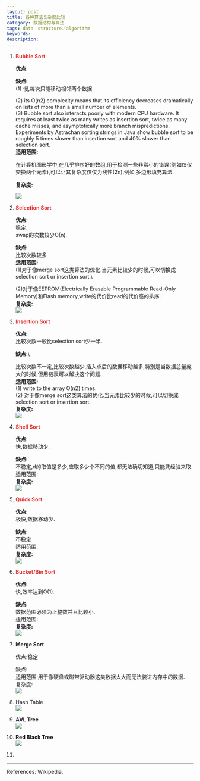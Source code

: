```yaml
---
layout: post
title: 各种算法复杂度比较
category: 数据结构与算法
tags: data　structure／algorithm
keywords: 
description: 
---
```


1.  **<span style="color:#e53333;">Bubble Sort</span>**

    **优点:**

    **缺点:**\
     (1) 慢,每次只能移动相邻两个数据.

    \(2) its O(n2) complexity means that its efficiency
    decreases dramatically on lists of more than a small number of
    elements.\
     (3)
    Bubble sort also interacts poorly with modern CPU hardware. It requires
    at least twice as many
    writes as insertion sort, twice as many cache misses, and asymptotically more branch mispredictions. Experiments by Astrachan sorting strings in Java show bubble sort to be roughly 5 times slower than insertion sort and 40% slower than selection sort.\
     **适用范围:**

    在计算机图形学中,在几乎排序好的数组,用于检测一些非常小的错误(例如仅仅交换两个元素),可以让其复杂度仅仅为线性(2n).例如,多边形填充算法.

    **复杂度:**

    ![](http://files.note.sdo.com/XbPJ4~k1OVniwE0ew00j5C)

2.  **<span style="color:#e53333;">Selection Sort</span>**

    **优点:**\
     稳定.\
     swap的次数较少Θ(n).

    **缺点:**\
     比较次数较多\
     **适用范围:**\
     (1)对于像merge
    sort这类算法的优化.当元素比较少的时候,可以切换成selection sort or
    insertion sort.\

    (2)对于像EEPROM(Electrically Erasable Programmable Read-Only Memory)和Flash memory,write的代价比read的代价高的排序.\
     **复杂度:**\
      ![](http://files.note.sdo.com/XbPJ4~k5Q8KiwE14I002Ml)

3.  **<span style="color:#e53333;">Insertion Sort</span>**

    **优点:**\
     比较次数一般比selection sort少一半.

    **缺点:**\

    比较次数不一定,比较次数越少,插入点后的数据移动越多,特别是当数据总量庞大的时候,但用链表可以解决这个问题.\
     **适用范围:**\
     (1) write to the array O(n2) times.\
     (2) 对于像merge
    sort这类算法的优化.当元素比较少的时候,可以切换成selection sort or
    insertion sort.\
     **复杂度:**\
      ![](http://files.note.sdo.com/XbPJ4~k5Q982wE14I002Nw)

4.  **<span style="color:#e53333;">Shell Sort</span>**

    **优点:**\
     快,数据移动少.

    **缺点:**\
     不稳定,d的取值是多少,应取多少个不同的值,都无法确切知道,只能凭经验来取.\
     适用范围:\
     **复杂度:**\
     ![](http://files.note.sdo.com/XbPJ4~k1OYC2wE0ew00jgf)

5.  **<span style="color:#e53333;">Quick Sort</span>**

    **优点:**\
     极快,数据移动少.

    **缺点:**\
     不稳定\
     适用范围:\
     **复杂度:**\
     ![](http://files.note.sdo.com/XbPJ4~k1OYWywE0ew00jhw)

6.  **<span style="color:#e53333;">Bucket/Bin Sort</span>**

    **优点:**\
     快,效率达到O(1).

    **缺点:**\
     数据范围必须为正整数并且比较小.\
     适用范围:\
     **复杂度:**\
     ![](http://files.note.sdo.com/XbPJ4~k1OZriwE0ew00jjs)

7.  **Merge Sort**

    优点:稳定

    缺点:\
     适用范围:用于像硬盘或磁带驱动器这类数据太大而无法装进内存中的数据.\
     复杂度:\
     ![](http://files.note.sdo.com/XbPJ4~k1OZrywE0ew00jjx)

8.  Hash Table\
     ![](http://files.note.sdo.com/XbPJ4~k8q2uOwE1SU003zd)

9.  **AVL Tree**\
     ![](http://files.note.sdo.com/XbPJ4~k9Cfe2wE19k00jbS)

10. **Red Black Tree**\
     ![](http://files.note.sdo.com/XbPJ4~k9Cj5iwE1KU00006)

11.  

 

------------------------------------------------------------------------

References: Wikipedia.







